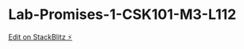 # Lab-Promises-1-CSK101-M3-L112

[Edit on StackBlitz ⚡️](https://stackblitz.com/edit/web-platform-hbzaaq)